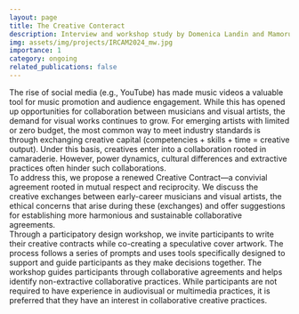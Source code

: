 ```yaml
---
layout: page
title: The Creative Conteract
description: Interview and workshop study by Domenica Landin and Mamoru Watanabe
img: assets/img/projects/IRCAM2024_mw.jpg
importance: 1
category: ongoing
related_publications: false
---
```

The rise of social media (e.g., YouTube) has made music videos a valuable tool for music promotion and audience engagement. While this has opened up opportunities for collaboration between musicians and visual artists, the demand for visual works continues to grow. For emerging artists with limited or zero budget, the most common way to meet industry standards is through exchanging creative capital (competencies + skills + time = creative output). Under this basis, creatives enter into a collaboration rooted in camaraderie. However, power dynamics, cultural differences and extractive practices often hinder such collaborations.<br>
To address this, we propose a renewed Creative Contract—a convivial agreement rooted in mutual respect and reciprocity. We discuss the creative exchanges between early-career musicians and visual artists, the ethical concerns that arise during these (exchanges) and offer suggestions for establishing more harmonious and sustainable collaborative agreements.<br>
Through a participatory design workshop, we invite participants to write their creative contracts while co-creating a speculative cover artwork. The process follows a series of prompts and uses tools specifically designed to support and guide participants as they make decisions together.
The workshop guides participants through collaborative agreements and helps identify non-extractive collaborative practices. While participants are not required to have experience in audiovisual or multimedia practices, it is preferred that they have an interest in collaborative creative practices.

